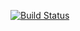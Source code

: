[![Build Status](https://app.travis-ci.com/apatel5906/HW-04a.svg?branch=main)](https://app.travis-ci.com/apatel5906/HW-04a)
